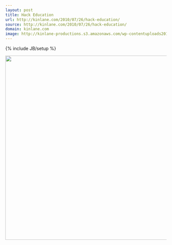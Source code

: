 ```yaml
---
layout: post
title: Hack Education
url: http://kinlane.com/2010/07/26/hack-education/
source: http://kinlane.com/2010/07/26/hack-education/
domain: kinlane.com
image: http://kinlane-productions.s3.amazonaws.com/wp-contentuploads201007gargoyletechnotext1.jpg
---
```

{% include JB/setup %}

<p>
     <a href="http://www.hackeducation.com/" target="_blank"><img class="alignnone" title="Hack Education" src="http://kinlane-productions.s3.amazonaws.com/wp-contentuploads201007gargoyletechnotext1.jpg" alt="" width="575" /></a>
</p>